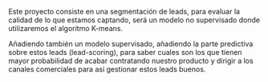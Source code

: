 Este proyecto consiste en una segmentación de leads, para evaluar la calidad de lo que estamos captando, será un modelo no supervisado donde utilizaremos el algoritmo K-means.



Añadiendo también un modelo supervisado, añadiendo la parte predictiva sobre estos leads (lead-scoring), para saber cuales son los que tienen mayor probabilidad de acabar contratando nuestro producto y dirigir a los canales comerciales para asi gestionar estos leads buenos.
